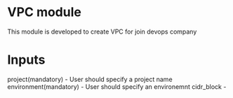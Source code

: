 # VPC module
This module is developed to create VPC for join devops company

# Inputs 
project(mandatory) - User should specify a project name
environment(mandatory) - User should specify an environemnt
cidr_block - 